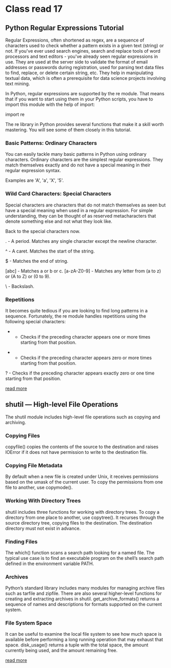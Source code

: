 # Class read 17

## Python Regular Expressions Tutorial

Regular Expressions, often shortened as regex, are a sequence of characters used to check whether a pattern exists in a given text (string) or not. If you've ever used search engines, search and replace tools of word processors and text editors - you've already seen regular expressions in use. They are used at the server side to validate the format of email addresses or passwords during registration, used for parsing text data files to find, replace, or delete certain string, etc. They help in manipulating textual data, which is often a prerequisite for data science projects involving text mining.

In Python, regular expressions are supported by the re module. That means that if you want to start using them in your Python scripts, you have to import this module with the help of import:

import re

The re library in Python provides several functions that make it a skill worth mastering. You will see some of them closely in this tutorial.

### Basic Patterns: Ordinary Characters

You can easily tackle many basic patterns in Python using ordinary characters. Ordinary characters are the simplest regular expressions. They match themselves exactly and do not have a special meaning in their regular expression syntax.

Examples are 'A', 'a', 'X', '5'.

### Wild Card Characters: Special Characters

Special characters are characters that do not match themselves as seen but have a special meaning when used in a regular expression. For simple understanding, they can be thought of as reserved metacharacters that denote something else and not what they look like.

Back to the special characters now.

. - A period. Matches any single character except the newline character.

^ - A caret. Matches the start of the string.

$ - Matches the end of string.

[abc] - Matches a or b or c.
[a-zA-Z0-9] - Matches any letter from (a to z) or (A to Z) or (0 to 9).

\ - Backslash.

### Repetitions
It becomes quite tedious if you are looking to find long patterns in a sequence. Fortunately, the re module handles repetitions using the following special characters:

+ - Checks if the preceding character appears one or more times starting from that position.

* - Checks if the preceding character appears zero or more times starting from that position.

? - Checks if the preceding character appears exactly zero or one time starting from that position.

[read more](https://www.datacamp.com/tutorial/python-regular-expression-tutorial)

## shutil — High-level File Operations

The shutil module includes high-level file operations such as copying and archiving.

### Copying Files

copyfile() copies the contents of the source to the destination and raises IOError if it does not have permission to write to the destination file.

### Copying File Metadata

By default when a new file is created under Unix, it receives permissions based on the umask of the current user. To copy the permissions from one file to another, use copymode().

### Working With Directory Trees

shutil includes three functions for working with directory trees. To copy a directory from one place to another, use copytree(). It recurses through the source directory tree, copying files to the destination. The destination directory must not exist in advance.

### Finding Files

The which() function scans a search path looking for a named file. The typical use case is to find an executable program on the shell’s search path defined in the environment variable PATH.

### Archives

Python’s standard library includes many modules for managing archive files such as tarfile and zipfile. There are also several higher-level functions for creating and extracting archives in shutil. get_archive_formats() returns a sequence of names and descriptions for formats supported on the current system.

### File System Space

It can be useful to examine the local file system to see how much space is available before performing a long running operation that may exhaust that space. disk_usage() returns a tuple with the total space, the amount currently being used, and the amount remaining free.

[read more](https://pymotw.com/3/shutil/)
